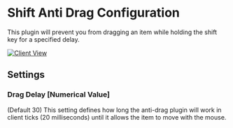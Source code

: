 # Shift Anti Drag Configuration
This plugin will prevent you from dragging an item while holding the shift key for a specified delay.

[![Client View](https://thumbs.gfycat.com/DefensiveLargeAustraliansilkyterrier-size_restricted.gif)](https://gfycat.com/DefensiveLargeAustraliansilkyterrier)


## Settings

### Drag Delay [Numerical Value]

(Default 30) This setting defines how long the anti-drag plugin will work in client ticks (20 milliseconds) until it allows the item to move with the mouse.
